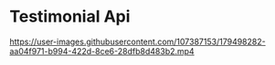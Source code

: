 # Testimonial Api


https://user-images.githubusercontent.com/107387153/179498282-aa04f971-b994-422d-8ce6-28dfb8d483b2.mp4


